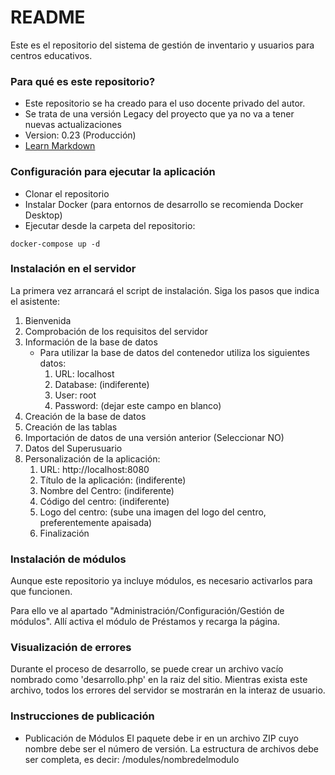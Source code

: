 # README #

Este es el repositorio del sistema de gestión de inventario y usuarios para centros educativos.

### Para qué es este repositorio? ###

* Este repositorio se ha creado para el uso docente privado del autor.
* Se trata de una versión Legacy del proyecto que ya no va a tener nuevas actualizaciones
* Version: 0.23 (Producción)
* [Learn Markdown](https://bitbucket.org/tutorials/markdowndemo)

### Configuración para ejecutar la aplicación ###

* Clonar el repositorio
* Instalar Docker (para entornos de desarrollo se recomienda Docker Desktop)
* Ejecutar desde la carpeta del repositorio:
~~~~
docker-compose up -d
~~~~

### Instalación en el servidor ###
La primera vez arrancará el script de instalación. Siga los pasos que indica el asistente:
1. Bienvenida
2. Comprobación de los requisitos del servidor
3. Información de la base de datos
   * Para utilizar la base de datos del contenedor utiliza los siguientes datos:
     1. URL: localhost
     2. Database: (indiferente)
     3. User: root
     4. Password: (dejar este campo en blanco)
4. Creación de la base de datos
5. Creación de las tablas
6. Importación de datos de una versión anterior (Seleccionar NO)
7. Datos del Superusuario
8. Personalización de la aplicación:
   1. URL: http://localhost:8080
   2. Título de la aplicación: (indiferente)
   3. Nombre del Centro: (indiferente)
   4. Código del centro: (indiferente)
   5. Logo del centro: (sube una imagen del logo del centro, preferentemente apaisada)
   6. Finalización

### Instalación de módulos ###
Aunque este repositorio ya incluye módulos, es necesario activarlos para que funcionen.

Para ello ve al apartado "Administración/Configuración/Gestión de módulos". Allí activa el módulo de Préstamos y recarga la página.

### Visualización de errores ###
Durante el proceso de desarrollo, se puede crear un archivo vacío nombrado como 'desarrollo.php' en la raiz del sitio.
Mientras exista este archivo, todos los errores del servidor se mostrarán en la interaz de usuario.

### Instrucciones de publicación ###

* Publicación de Módulos
El paquete debe ir en un archivo ZIP cuyo nombre debe ser el número de versión.
La estructura de archivos debe ser completa, es decir:
/modules/nombredelmodulo  

